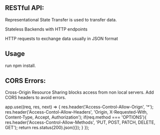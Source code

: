 ## RESTful API:

Representational State Transfer is used to transfer data.  

Stateless Backends with HTTP endpoints

HTTP requests to exchange data usually in JSON format


## Usage

run npm install.


## CORS Errors:
Cross-Origin Resource Sharing blocks access from non local servers.  Add CORS headers to avoid errors.

app.use((req, res, next) => {
    res.header('Access-Control-Allow-Orign', '*');
    res.header('Access-Contol-Allow-Headers', 'Origin, X-Requested-With, Content-Type, Accept, Authorization');
    if(req.method === 'OPTIONS'){
        res.header('Access-Control-Allow-Methods', 'PUT, POST, PATCH, DELETE, GET');
        return res.status(200).json({});
    }
});